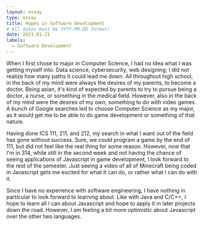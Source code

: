 ```yaml
---
layout: essay
type: essay
title: Hopes in Software Development
# All dates must be YYYY-MM-DD format!
date: 2021-01-21
labels:
  - Software Development
---
```


When I first chose to major in Computer Science, I had no idea what I was getting myself into. Data science, cybersecurity, web designing; I did not realize how many paths it could lead me down. All throughout high school, in the back of my mind were always the desires of my parents, to become a doctor. Being asian, it's kind of expected by parents to try to pursue being a doctor, a nurse, or something in the medical field. However, also in the back of my mind were the desires of my own, something to do with video games. A bunch of Google searches led to choose Computer Science as my major, as it would get me to be able to do game development or something of that nature. 

Having done ICS 111, 211, and 212, my search in what I want out of the field has gone without success. Sure, we could program a game by the end of 111, but did not feel like the real thing for some reason. However, now that I'm in 314, while still in the second week and not having the chance of seeing applications of Javascript in game development, I look forward to the rest of the semester. Just seeing a video of all of Minecraft being coded in Javascript gets me excited for what it can do, or rather what I can do with it.

Since I have no experience with software engineering, I have nothing in particular to look forward to learning about. Like with Java and C/C++, I hope to learn all I can about Javascript and hope to apply it in later projects down the road. However, I am feeling a bit more optimistic about Javascript over the other two languages. 
